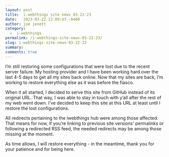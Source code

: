 ```yaml
---
layout: post
title:  i.webthings site news 03-22-23
date:   2023-03-22 12:09:43 -0400
author: joe jenett
category:
  -  i-webthings
permalink: /i-webthings-site-news-03-22-23/
slug: i-webthings-site-news-03-22-23
summary: 
comments: true
---
```

<p>I’m still restoring some configurations that were lost due to the recent server failure. My hosting provider and I have been working hard over the last 4-5 days to get all my sites back online. Now that my sites are back, I’m working to restore everything else as it was before the fiasco.</p>
<p>When it all started, I decided to serve this site from GitHub instead of its original URL. That way, I was able to stay in touch with y’all after the rest of my web went down. I’ve decided to keep this site at this URL at least until I restore the lost configurations.</p>
<p>All redirects pertaining to the iwebthings hub were among those affected. That means for now, if you’re linking to previous site versions' permalinks or following a redirected RSS feed, the needed redirects may be among those missing at the moment.</p>
<p>As time allows, I will restore everything - in the meantime, thank you for your patience and for being here.</p>
 




<a href="https://brid.gy/publish/mastodon"></a>